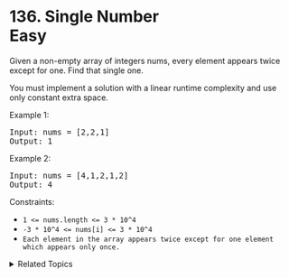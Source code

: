 # 136. Single Number<br> Easy

Given a non-empty array of integers nums, every element appears twice except for one. Find that single one.

You must implement a solution with a linear runtime complexity and use only constant extra space.

Example 1:

<pre>
Input: nums = [2,2,1]
Output: 1
</pre>

Example 2:

<pre>
Input: nums = [4,1,2,1,2]
Output: 4
</pre>

Constraints:

- `1 <= nums.length <= 3 * 10^4`
- `-3 * 10^4 <= nums[i] <= 3 * 10^4`
- `Each element in the array appears twice except for one element which appears only once.`

<details>

<summary> Related Topics </summary>

-   `Bit Manipulation`

</details>